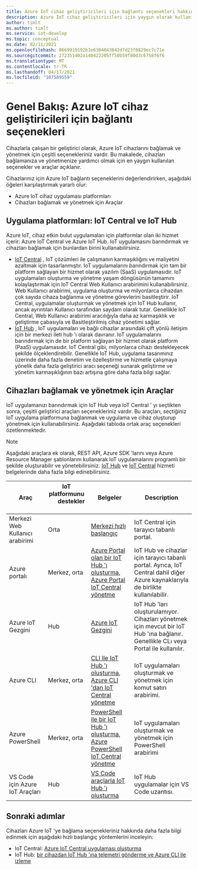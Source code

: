 ```yaml
---
title: Azure IoT cihaz geliştiricileri için bağlantı seçenekleri hakkında bilgi edinin
description: Azure IoT cihaz geliştiricileri için yaygın olarak kullanılan cihaz bağlantı seçenekleri ve araçları hakkında bilgi edinin.
author: timlt
ms.author: timlt
ms.service: iot-develop
ms.topic: conceptual
ms.date: 02/11/2021
ms.openlocfilehash: 8669919192b1e6394043842d7d23f8829ec7c71e
ms.sourcegitcommit: 272351402a140422205ff50b59f80d3c6758f6f6
ms.translationtype: MT
ms.contentlocale: tr-TR
ms.lasthandoff: 04/17/2021
ms.locfileid: "107589559"
---
```

# <a name="overview-connection-options-for-azure-iot-device-developers"></a>Genel Bakış: Azure IoT cihaz geliştiricileri için bağlantı seçenekleri
Cihazlarla çalışan bir geliştirici olarak, Azure IoT cihazlarını bağlamak ve yönetmek için çeşitli seçenekleriniz vardır. Bu makalede, cihazları bağlamanıza ve yönetmenize yardımcı olmak için en yaygın kullanılan seçenekler ve araçlar açıklanır.

Cihazlarınız için Azure IoT bağlantı seçeneklerini değerlendirirken, aşağıdaki öğeleri karşılaştırmak yararlı olur:
- Azure IoT cihaz uygulaması platformları
- Cihazları bağlamak ve yönetmek için Araçlar

## <a name="application-platforms-iot-central-and-iot-hub"></a>Uygulama platformları: IoT Central ve IoT Hub
Azure IoT, cihaz etkin bulut uygulamaları için platformlar olan iki hizmet içerir: Azure IoT Central ve Azure IoT Hub. IoT uygulamasını barındırmak ve cihazları bağlamak için bunlardan birini kullanabilirsiniz.
- [IoT Central](../iot-central/core/overview-iot-central.md) , IoT çözümleri ile çalışmanın karmaşıklığını ve maliyetini azaltmak için tasarlanmıştır. IoT uygulamalarını barındırmak için tam bir platform sağlayan bir hizmet olarak yazılım (SaaS) uygulamasıdır. IoT uygulamaları oluşturma ve yönetme yaşam döngüsünün tamamını kolaylaştırmak için IoT Central Web Kullanıcı arabirimini kullanabilirsiniz. Web Kullanıcı arabirimi, uygulama oluşturma ve milyonlarca cihazdan çok sayıda cihaza bağlanma ve yönetme görevlerini basitleştirir. IoT Central, uygulamalar oluşturmak ve yönetmek için IoT Hub kullanır, ancak ayrıntıları Kullanıcı tarafından saydam olarak tutar. Genellikle IoT Central, Web Kullanıcı arabirimi aracılığıyla daha az karmaşıklık ve geliştirme çabasıyla ve Basitleştirilmiş cihaz yönetimi sağlar.
- [IoT Hub](../iot-hub/about-iot-hub.md) , IoT uygulamaları ve bağlı cihazlar arasındaki çift yönlü iletişim için bir merkezi ileti hub 'ı olarak davranır. IoT uygulamalarını barındırmak için de bir platform sağlayan bir hizmet olarak platform (PaaS) uygulamasıdır. IoT Central gibi, milyonlarca cihazı destekleyecek şekilde ölçeklendirebilir. Genellikle IoT Hub, uygulama tasarımınız üzerinde daha fazla denetim ve özelleştirme ve hizmetle çalışmaya yönelik daha fazla geliştirici aracı seçeneği sunarak geliştirme ve yönetim karmaşıklığının bazı artışına göre daha fazla bilgi sağlar.

## <a name="tools-to-connect-and-manage-devices"></a>Cihazları bağlamak ve yönetmek için Araçlar
IoT uygulamanızı barındırmak için IoT Hub veya IoT Central ' yı seçtikten sonra, çeşitli geliştirici araçları seçenekleriniz vardır. Bu araçları, seçtiğiniz IoT uygulama platformuna bağlanmak ve uygulama ve cihaz oluşturup yönetmek için kullanabilirsiniz. Aşağıdaki tabloda ortak araç seçenekleri özetlenmektedir. 

> [!NOTE]
> Aşağıdaki araçlara ek olarak, REST API, Azure SDK 'larını veya Azure Resource Manager şablonlarını kullanarak IoT uygulamalarını programlı bir şekilde oluşturabilir ve yönetebilirsiniz. [IoT Hub](../iot-hub/about-iot-hub.md) ve [IoT Central](../iot-central/core/overview-iot-central.md) hizmeti belgelerinde daha fazla bilgi edinebilirsiniz.

|Araç  |IoT platformunu &nbsp; &nbsp; &nbsp; destekler &nbsp; |Belgeler  |Description  |
|---------|---------|---------|---------|
|Merkezi Web Kullanıcı arabirimi     | Orta | [Merkezi hızlı başlangıç](../iot-central/core/quick-deploy-iot-central.md) | IoT Central için tarayıcı tabanlı portal. |
|Azure portalı     | Merkez, orta      | [Azure Portal olan bir IoT Hub 'ı oluşturma](../iot-hub/iot-hub-create-through-portal.md), [Azure Portal IoT Central yönetme](../iot-central/core/howto-manage-iot-central-from-portal.md)| IoT Hub ve cihazlar için tarayıcı tabanlı portal. Ayrıca, IoT Central dahil diğer Azure kaynaklarıyla de birlikte kullanılabilir. |
|Azure IoT Gezgini     | Hub | [Azure IoT Gezgini](https://github.com/Azure/azure-iot-explorer#azure-iot-explorer-preview) | IoT Hub 'ları oluşturulamıyor. Cihazları yönetmek için mevcut bir IoT Hub 'ına bağlanır. Genellikle CLı veya Portal ile kullanılır.|
|Azure CLI     | Merkez, orta          | [CLI Ile IoT Hub 'ı oluşturma](../iot-hub/iot-hub-create-using-cli.md), [Azure CLI 'dan IoT Central yönetme](../iot-central/core/howto-manage-iot-central-from-cli.md) | IoT uygulamaları oluşturmak ve yönetmek için komut satırı arabirimi. |
|Azure PowerShell     | Merkez, orta   | [PowerShell ile bir IoT Hub 'ı oluşturma](../iot-hub/iot-hub-create-using-powershell.md), [Azure PowerShell IoT Central yönetme](../iot-central/core/howto-manage-iot-central-from-powershell.md) | IoT uygulamaları oluşturmak ve yönetmek için PowerShell arabirimi |
|VS Code için Azure IoT Araçları  | Hub | [VS Code araçlarla IoT Hub 'ı oluşturma](../iot-hub/iot-hub-create-use-iot-toolkit.md) | IoT Hub uygulamalar için VS Code uzantısı. |

## <a name="next-steps"></a>Sonraki adımlar
Cihazları Azure IoT 'ye bağlama seçenekleriniz hakkında daha fazla bilgi edinmek için aşağıdaki hızlı başlangıç yöntemlerini inceleyin:
- IoT Central: [Azure IoT Central uygulaması oluşturma](../iot-central/core/quick-deploy-iot-central.md)
- IoT Hub: [bir cihazdan IoT Hub 'ına telemetri gönderme ve Azure CLI ile izleme](../iot-hub/quickstart-send-telemetry-cli.md)